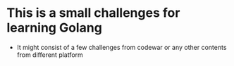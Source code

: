 # This is a small challenges for learning Golang

- It might consist of a few challenges from codewar or any other contents from different platform